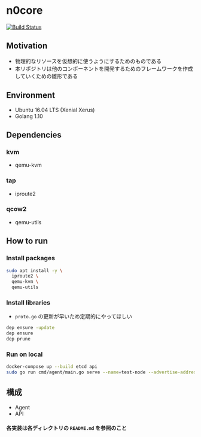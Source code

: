 # n0core

[![Build Status](https://travis-ci.org/n0stack/n0core.svg?branch=develop)](https://travis-ci.org/n0stack/n0core)

## Motivation

- 物理的なリソースを仮想的に使うようにするためのものである
- 本リポジトリは他のコンポーネントを開発するためのフレームワークを作成していくための雛形である

## Environment

- Ubuntu 16.04 LTS (Xenial Xerus)
- Golang 1.10

## Dependencies

### kvm

- qemu-kvm

### tap

- iproute2

### qcow2

- qemu-utils

## How to run

### Install packages

```sh
sudo apt install -y \
  iproute2 \
  qemu-kvm \
  qemu-utils
```

### Install libraries

- `proto.go` の更新が早いため定期的にやってほしい

```sh
dep ensure -update
dep ensure
dep prune
```

### Run on local

```sh
docker-compose up --build etcd api
sudo go run cmd/agent/main.go serve --name=test-node --advertise-address=.. --api-address=`docker inspect -f '{{.NetworkSettings.Networks.n0core_default.IPAddress}}' n0core_api_1` --api-port=20180
```

## 構成

- Agent
- API

#### 各実装は各ディレクトリの `README.md` を参照のこと
